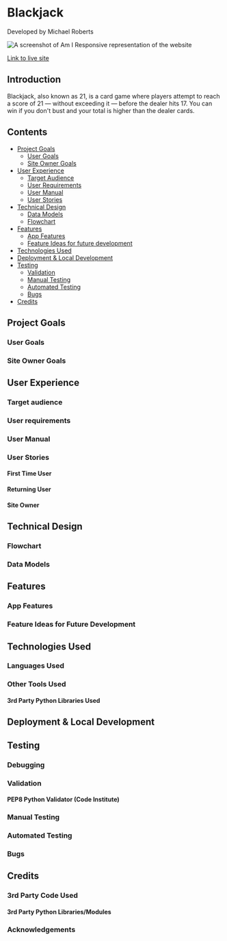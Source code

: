 # **Blackjack**
Developed by Michael Roberts

<img src="INSERT AMIRESPONIVE" alt="A screenshot of Am I Responsive representation of the website">

[Link to live site]()

## Introduction
Blackjack, also known as 21, is a card game where players attempt to reach a score of 21 — without exceeding it — before the dealer hits 17. You can win if you don't bust and your total is higher than the dealer cards.


## Contents
* [Project Goals](#project-goals)<br>
    * [User Goals](#user-goals)
    * [Site Owner Goals](#site-owner-goals)
* [User Experience](#user-experience)<br>
    * [Target Audience](#target-audience)
    * [User Requirements](#user-requirements)
    * [User Manual](#user-manual)
    * [User Stories](#user-stories)
* [Technical Design](#technical-design)
    * [Data Models](#data-models)
    * [Flowchart](#flowchart)
* [Features](#features)
    * [App Features](#app-features)
    * [Feature Ideas for future development](#feature-ideas-for-future-development)
* [Technologies Used](#technologies-used)
* [Deployment & Local Development](#deployment--local-development)
* [Testing](#testing)
    * [Validation](#validation)
    * [Manual Testing](#manual-testing)
    * [Automated Testing](#automated-testing)
    * [Bugs](#bugs)
* [Credits](#credits)

## Project Goals

### User Goals

### Site Owner Goals

## User Experience

### Target audience

### User requirements

### User Manual

### User Stories

#### First Time User

#### Returning User 

#### Site Owner

## Technical Design

### Flowchart

### Data Models

## Features

### App Features

### Feature Ideas for Future Development

## Technologies Used

### Languages Used

### Other Tools Used

#### 3rd Party Python Libraries Used

## Deployment & Local Development

## Testing

### Debugging

### Validation

#### PEP8 Python Validator (Code Institute)

### Manual Testing

### Automated Testing

### Bugs

## Credits

### 3rd Party Code Used

#### 3rd Party Python Libraries/Modules

### Acknowledgements


